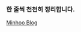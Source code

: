 ### 한 줄씩 천천히 정리합니다.

[Minhoo Blog](https://minhoo03.github.io/react%20query/React-Query/)

<!--
[Minhoo Resume](https://www.rallit.com/resumes/179590@minhoo0333/%EA%B9%80%EB%AF%BC%ED%9B%84)
-->
